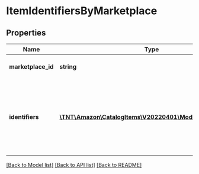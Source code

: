 # ItemIdentifiersByMarketplace

## Properties
Name | Type | Description | Notes
------------ | ------------- | ------------- | -------------
**marketplace_id** | **string** | Amazon marketplace identifier. | 
**identifiers** | [**\TNT\Amazon\CatalogItems\V20220401\Model\ItemIdentifier[]**](ItemIdentifier.md) | Identifiers associated with the item in the Amazon catalog for the indicated Amazon marketplace. | 

[[Back to Model list]](../README.md#documentation-for-models) [[Back to API list]](../README.md#documentation-for-api-endpoints) [[Back to README]](../README.md)


